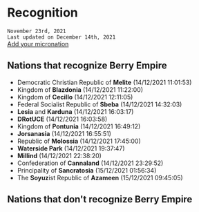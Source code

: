 # Recognition
`November 23rd, 2021`<br>
`Last updated on December 14th, 2021`
<br>
<a class="thickbutton thick" href="https://forms.gle/Xbs2H7zPMM4ZCeAa8" target="_blank"><span>Add your micronation</span></a>
<br>

## Nations that recognize Berry Empire
- Democratic Christian Republic of **Melite** (14/12/2021 11:01:53)
- Kingdom of **Blazdonia** (14/12/2021 11:22:00)
- Kingdom of **Cecillo** (14/12/2021 12:11:05)
- Federal Socialist Republic of **Sbeba** (14/12/2021 14:32:03)
- **Lesia** and **Karduna** (14/12/2021 16:03:17)
- **DRotUCE** (14/12/2021 16:03:58)
- Kingdom of **Pontunia** (14/12/2021 16:49:12)
- **Jorsanasia** (14/12/2021 16:55:51)
- Republic of **Molossia** (14/12/2021 17:45:00)
- **Waterside Park** (14/12/2021 19:37:47)
- **Millind** (14/12/2021 22:38:20)
- Confederation of **Cannaland** (14/12/2021 23:29:52)
- Principality of **Sancratosia** (15/12/2021 01:56:34)
- The **Soyuz**ist Republic of **Azameen** (15/12/2021 09:45:05)

## Nations that don't recognize Berry Empire
